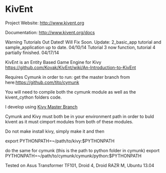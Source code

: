 KivEnt
======
Project Website: http://www.kivent.org

Documentation: http://www.kivent.org/docs

Warning Tutorials Out Dated! Will Fix Soon.
Update: 2_basic_app tutorial and sample_application up to date. 04/10/14
Tutorial 3 now function, tutorial 4 partially finished. 04/17/14

KivEnt is an Entity Based Game Engine for Kivy
https://github.com/Kovak/KivEnt/wiki/An-Introduction-to-KivEnt

Requires Cymunk in order to run: 
get the master branch from here:https://github.com/tito/cymunk

You will need to compile both the cymunk module as well as the kivent_cython folders code.

I develop using [Kivy Master Branch](https://github.com/kivy/kivy)

Cymunk and Kivy must both be in your environment path in order to buld kivent as it must cimport modules from both of these modules.

Do not make install kivy, simply make it and then

export PYTHONPATH=~/path/to/kivy:$PYTHONPATH 

do the same for cymunk
(this is the path to python folder in cymunk)
export PYTHONPATH=~/path/to/cymunk/cymunk/python:$PYTHONPATH



Tested on Asus Transformer TF101, Droid 4, Droid RAZR M, Ubuntu 13.04 
